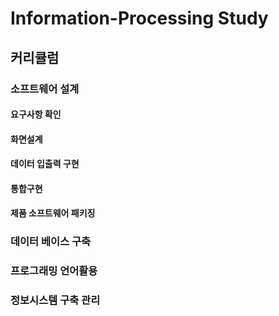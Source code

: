 # Information-Processing Study

## 커리큘럼

### 소프트웨어 설계

#### 요구사항 확인

#### 화면설계

#### 데이터 입출력 구현

#### 통합구현

#### 제품 소프트웨어 패키징

### 데이터 베이스 구축

### 프로그래밍 언어활용

### 정보시스템 구축 관리
